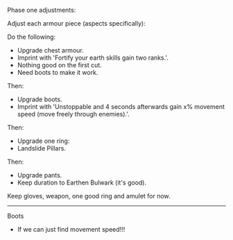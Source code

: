 
Phase one adjustments:

Adjust each armour piece (aspects specifically):

Do the following:

- Upgrade chest armour.
- Imprint with 'Fortify your earth skills gain two ranks.'.
- Nothing good on the first cut.
- Need boots to make it work.

Then:

- Upgrade boots.
- Imprint with 'Unstoppable and 4 seconds afterwards gain x% movement speed (move freely through enemies).'.

Then:

- Upgrade one ring:
- Landslide Pillars.

Then:

- Upgrade pants.
- Keep duration to Earthen Bulwark (it's good).

Keep gloves, weapon, one good ring and amulet for now.

----

Boots
- If we can just find movement speed!!!



